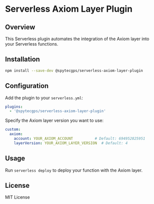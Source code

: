 # Serverless Axiom Layer Plugin

## Overview

This Serverless plugin automates the integration of the Axiom layer into your Serverless functions.

## Installation

```bash
npm install --save-dev @spytecgps/serverless-axiom-layer-plugin
```

## Configuration
Add the plugin to your `serverless.yml`:

```yaml
plugins:
  - '@spytecgps/serverless-axiom-layer-plugin'
```

Specify the Axiom layer version you want to use:

```yaml
custom:
  axiom:
    account: YOUR_AXIOM_ACCOUNT          # Default: 694952825951
    layerVersion: YOUR_AXIOM_LAYER_VERSION  # Default: 4
```

## Usage

Run `serverless deploy` to deploy your function with the Axiom layer.


## License

MIT License
